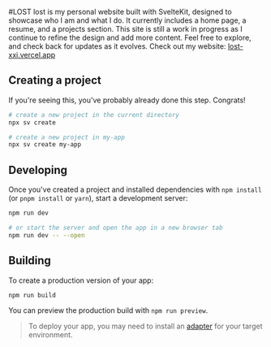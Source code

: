 #LOST
lost is my personal website built with SvelteKit, designed to showcase who I am and what I do. It currently includes a home page, a resume, and a projects section. This site is still a work in progress as I continue to refine the design and add more content. Feel free to explore, and check back for updates as it evolves.
Check out my website: [lost-xxi.vercel.app](https://lost-xxi.vercel.app)

## Creating a project

If you're seeing this, you've probably already done this step. Congrats!

```bash
# create a new project in the current directory
npx sv create

# create a new project in my-app
npx sv create my-app
```

## Developing

Once you've created a project and installed dependencies with `npm install` (or `pnpm install` or `yarn`), start a development server:

```bash
npm run dev

# or start the server and open the app in a new browser tab
npm run dev -- --open
```

## Building

To create a production version of your app:

```bash
npm run build
```

You can preview the production build with `npm run preview`.

> To deploy your app, you may need to install an [adapter](https://svelte.dev/docs/kit/adapters) for your target environment.
